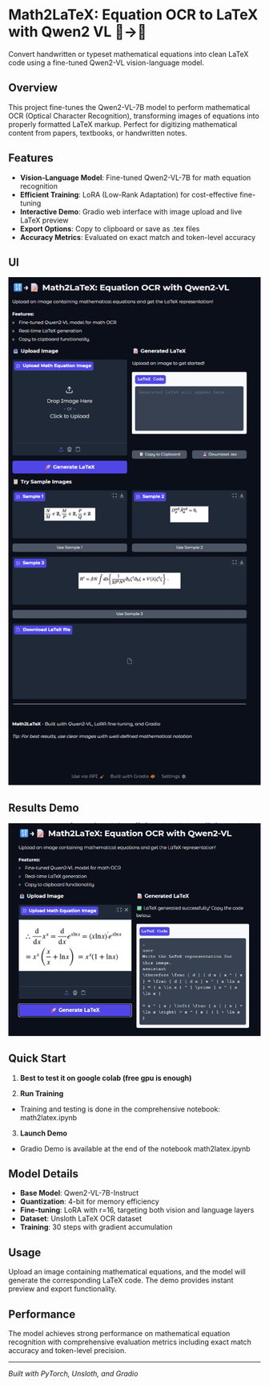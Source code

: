 # Math2LaTeX: Equation OCR to LaTeX with Qwen2 VL 🔢→📝

Convert handwritten or typeset mathematical equations into clean LaTeX code using a fine-tuned Qwen2-VL vision-language model.

## Overview

This project fine-tunes the Qwen2-VL-7B model to perform mathematical OCR (Optical Character Recognition), transforming images of equations into properly formatted LaTeX markup. Perfect for digitizing mathematical content from papers, textbooks, or handwritten notes.

## Features

- **Vision-Language Model**: Fine-tuned Qwen2-VL-7B for math equation recognition
- **Efficient Training**: LoRA (Low-Rank Adaptation) for cost-effective fine-tuning
- **Interactive Demo**: Gradio web interface with image upload and live LaTeX preview
- **Export Options**: Copy to clipboard or save as .tex files
- **Accuracy Metrics**: Evaluated on exact match and token-level accuracy


## UI

<div align="center">
  <img src="results/interface.png" alt="Application Screenshot" width="700" height="auto">
</div>

## Results Demo

<div align="center">
  <img src="results/results_demo.png" alt="Application Screenshot" width="700" height="auto">
</div>

## Quick Start

1. **Best to test it on google colab (free gpu is enough)**

2. **Run Training**

- Training and testing is done in the comprehensive notebook: math2latex.ipynb

3. **Launch Demo**

- Gradio Demo is available at the end of the notebook math2latex.ipynb

## Model Details

- **Base Model**: Qwen2-VL-7B-Instruct
- **Quantization**: 4-bit for memory efficiency
- **Fine-tuning**: LoRA with r=16, targeting both vision and language layers
- **Dataset**: Unsloth LaTeX OCR dataset
- **Training**: 30 steps with gradient accumulation

## Usage

Upload an image containing mathematical equations, and the model will generate the corresponding LaTeX code. The demo provides instant preview and export functionality.

## Performance

The model achieves strong performance on mathematical equation recognition with comprehensive evaluation metrics including exact match accuracy and token-level precision.

---

_Built with PyTorch, Unsloth, and Gradio_

